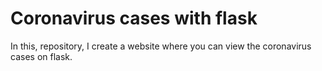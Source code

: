 # Coronavirus cases with flask
In this, repository, I create a website where you can view the coronavirus cases on flask. 
